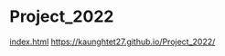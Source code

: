 # Project_2022
[index.html](https://kaunghtet27.github.io/Project_2022/)
https://kaunghtet27.github.io/Project_2022/
